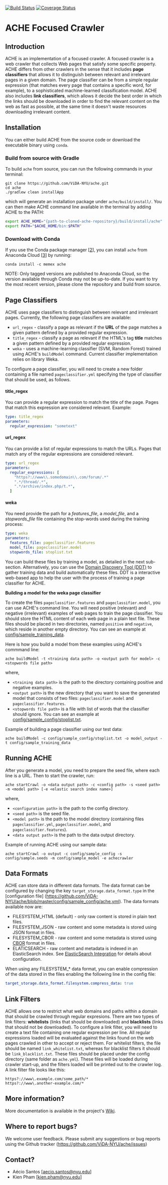 [![Build Status](https://travis-ci.org/ViDA-NYU/ache.svg?branch=master)](https://travis-ci.org/ViDA-NYU/ache)
[![Coverage Status](https://coveralls.io/repos/ViDA-NYU/ache/badge.svg?branch=master&service=github)](https://coveralls.io/github/ViDA-NYU/ache?branch=master)

# ACHE Focused Crawler

## Introduction

ACHE is an implementation of a focused crawler. A focused crawler is a web crawler that collects Web pages that satisfy some specific property.
ACHE differs from other crawlers in the sense that it includes **page classifiers** that allows it to distinguish between relevant and irrelevant pages in a given domain. The page classifier can be from a simple regular expression (that matches every page that contains a specific word, for example), to a sophisticated machine-learned classification model.
ACHE also includes **link classifiers**, which allows it decide the best order in which the links should be downloaded in order to find the relevant content on the web as fast as possible, at the same time it doesn't waste resources downloading irrelevant content.

## Installation
You can either build ACHE from the source code or download the executable binary using `conda`.
### Build from source with Gradle

To build `ache` from source, you can run the following commands in your terminal:

```
git clone https://github.com/ViDA-NYU/ache.git
cd ache
./gradlew clean installApp
```

which will generate an installation package under `ache/build/install/`. You can then make ACHE command line available in the terminal by adding ACHE to the PATH:

```bash
export ACHE_HOME="{path-to-cloned-ache-repository}/build/install/ache"
export PATH="$ACHE_HOME/bin:$PATH"
```

### Download with Conda

If you use the Conda package manager [[2]], you can install `ache` from Anaconda Cloud [[3]] by running:

```
conda install -c memex ache
```
NOTE: Only tagged versions are published to Anaconda Cloud, so the version available through Conda may not be up-to-date.
If you want to try the most recent version, please clone the repository and build from source.

## Page Classifiers

ACHE uses page classifiers to distinguish between relevant and irrelevant pages. Currently, the following page classifiers are available:
- `url_regex` - classify a page as relevant if the **URL** of the page matches a given pattern defined by a provided regular expression.
- `title_regex` - classify a page as relevant if the HTML's tag **title** matches a given pattern defined by a provided regular expression.
- `weka` - uses a machine-learning classifier (SVM, Random Forest) trained using ACHE's `buildModel` command. Current classifier implementation relies on library Weka.

To configure a page classifier, you will need to create a new folder containing a file named `pageclassifier.yml` specifying the type of classifier that should be used, as follows.

#### title_regex

You can provide a regular expression to match the title of the page. Pages that match this expression are considered relevant. Example:

```yml
type: title_regex
parameters:
  regular_expression: "sometext"
```

#### url_regex
You can provide a list of regular expressions to match the URLs. Pages that match any of the regular expressions are considered relevant.

```yml
type: url_regex
parameters:
  regular_expressions: [
    "https?://www\\.somedomain\\.com/forum/.*"
    ".*/thread/.*",
    ".*/archive/index.php/t.*",
  ]
```

#### weka

You need provide the path for a *features_file*, a *model_file*, and a *stopwords_file* file containing the stop-words used during the training process:

```yml
type: weka
parameters:
  features_file: pageclassifier.features
  model_file: pageclassifier.model
  stopwords_file: stoplist.txt
```

You can build these files by training a model, as detailed in the next sub-section.
Alternatively, you can use the [Domain Discovery Tool (DDT)](https://github.com/ViDA-NYU/domain_discovery_tool) to gather training data and build automatically these files. DDT is a interactive web-based app to help the user with the process of training a page classifier for ACHE.

**Building a model for the weka page classifier**

To create the files `pageclassifier.features` and `pageclassifier.model`, you
can use ACHE's command line.
You will need positive (relevant) and negative (irrelevant) examples of web pages to train the page classifier.
You should store the HTML content of each web page in a plain text file. These files should be placed in two directories, named `positive` and `negative`, which reside in another empty directory. You can see an example at [config/sample_training_data](https://github.com/ViDA-NYU/ache/tree/master/config/sample_training_data).

Here is how you build a model from these examples using ACHE's commmand line:

```
ache buildModel -t <training data path> -o <output path for model> -c <stopwords file path>
```
where,
- `<training data path>` is the path to the directory containing positive and negative examples.
- `<output path>` is the new directory that you want to save the generated model that consists of two files: `pageclassifier.model` and `pageclassifier.features`.
- `<stopwords file path>` is a file with list of words that the classifier should ignore. You can see an example at [config/sample_config/stoplist.txt](https://github.com/ViDA-NYU/ache/blob/master/config/sample_config/stoplist.txt).

Example of building a page classifier using our test data:
```
ache buildModel -c config/sample_config/stoplist.txt -o model_output -t config/sample_training_data
```

## Running ACHE

After you generate a model, you need to prepare the seed file, where each line is a URL. Then to start the crawler, run:
```
ache startCrawl -o <data output path> -c <config path> -s <seed path> -m <model path> [-e <elastic search index name>]
```
where,
- `<configuration path>` is the path to the config directory.
- `<seed path>` is the seed file.
- `<model path>` is the path to the model directory (containing files `pageclassifier.yml`, `pageclassifier.model`, and `pageclassifier.features`).
- `<data output path>` is the path to the data output directory.

Example of running ACHE using our sample data:
```
ache startCrawl -o output -c config/sample_config -s config/sample.seeds -m config/sample_model -e achecrawler
```

## Data Formats

ACHE can store data in different data formats. The data format can be configured by changing the key `target_storage.data_format.type` in the [configuration file] (https://github.com/ViDA-NYU/ache/blob/master/config/sample_config/ache.yml). The data formats available now are:

- FILESYSTEM_HTML (default) - only raw content is stored in plain text files.
- FILESYSTEM_JSON - raw content and some metadata is stored using JSON format in files.
- FILESYSTEM_CBOR - raw content and some metadata is stored using [CBOR](http://cbor.io) format in files.
- ELATICSEARCH - raw content and metadata is indexed in an ElasticSearch index. See [ElasticSearch Integration](https://github.com/ViDA-NYU/ache/wiki/ElasticSearch-Integration) for details about configuration.

When using any FILESYSTEM_* data format, you can enable compression of the data stored in the files enabling the following line in the config file:
```yaml
target_storage.data_format.filesystem.compress_data: true
```

## Link Filters

ACHE allows one to restrict what web domains and paths within a domain that should be crawled through regular expresions. There are two types of link filters: **whitelists** (links that should be downloaded) and **blacklists** (links that should not be downloaded). To configure a link filter, you will need to create a text file containing one regular expression per line. All regular expressions loaded will be evaluated against the links found on the web pages crawled in other to accept or reject them. For whitelist filters, the file should be named `link_whitelist.txt`, whereas for blacklist filters it should be `link_blacklist.txt`. These files should be placed under the config directory (same folder as `ache.yml`). These files will be loaded during crawler start-up, and the filters loaded will be printed out to the crawler log. A link filter file looks like this:

```
https?://www\.example.com/some_path/*
https?://www\.another-example.com/*
```

## More information?

More documentation is available in the project's [Wiki](https://github.com/ViDA-NYU/ache/wiki).

## Where to report bugs?

We welcome user feedback. Please submit any suggestions or bug reports using the Github tracker (https://github.com/ViDA-NYU/ache/issues)

[1]: http://en.wikipedia.org/wiki/Focused_crawler
[2]: http://conda.pydata.org/
[3]: https://anaconda.org/

## Contact?

- Aécio Santos [aecio.santos@nyu.edu]
- Kien Pham [kien.pham@nyu.edu]
